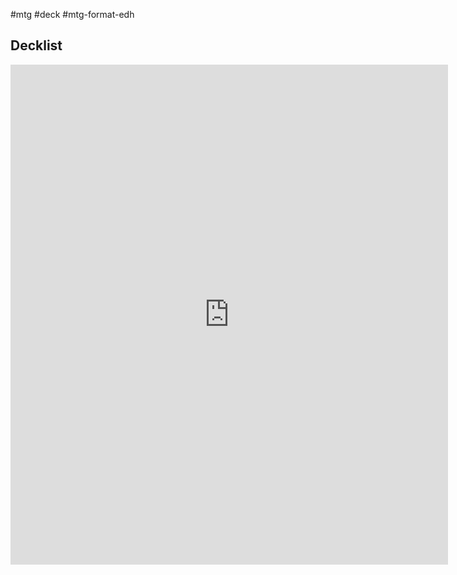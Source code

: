 #mtg #deck #mtg-format-edh 

## Decklist

<iframe src="https://moxfield.com/embed/HSMyNQYrf0mycW6mbrzg-A" 
id="moxfield-frame-1" frameBorder="0" width="700px" onload="moxfieldOnLoad(event)" height="800px"></iframe>

